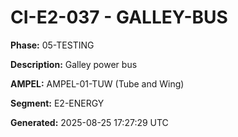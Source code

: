 # CI-E2-037 - GALLEY-BUS

**Phase:** 05-TESTING

**Description:** Galley power bus

**AMPEL:** AMPEL-01-TUW (Tube and Wing)

**Segment:** E2-ENERGY

**Generated:** 2025-08-25 17:27:29 UTC
